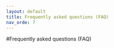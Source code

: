 ```yaml
---
layout: default
title: Frequently asked questions (FAQ)
nav_orde: 7
---
```


#Frequently asked questions (FAQ)